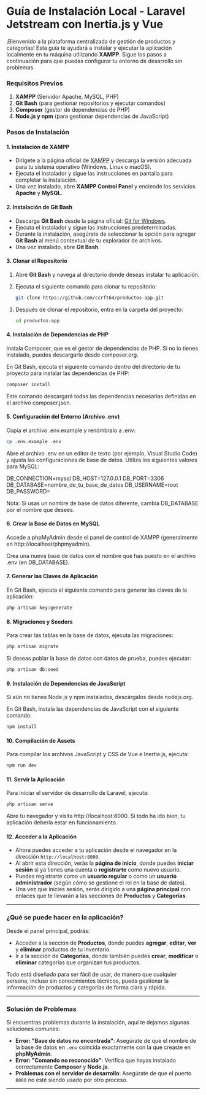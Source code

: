 # Guía de Instalación Local - Laravel Jetstream con Inertia.js y Vue

¡Bienvenido a la plataforma centralizada de gestión de productos y categorías! Esta guía te ayudará a instalar y ejecutar la aplicación localmente en tu máquina utilizando **XAMPP**. Sigue los pasos a continuación para que puedas configurar tu entorno de desarrollo sin problemas.

### Requisitos Previos

1. **XAMPP** (Servidor Apache, MySQL, PHP)
2. **Git Bash** (para gestionar repositorios y ejecutar comandos)
3. **Composer** (gestor de dependencias de PHP)
4. **Node.js y npm** (para gestionar dependencias de JavaScript)

### Pasos de Instalación

#### 1. Instalación de XAMPP

- Dirígete a la página oficial de [XAMPP](https://www.apachefriends.org/es/index.html) y descarga la versión adecuada para tu sistema operativo (Windows, Linux o macOS).
- Ejecuta el instalador y sigue las instrucciones en pantalla para completar la instalación.
- Una vez instalado, abre **XAMPP Control Panel** y enciende los servicios **Apache** y **MySQL**.

#### 2. Instalación de Git Bash

- Descarga **Git Bash** desde la página oficial: [Git for Windows](https://git-scm.com/download/win).
- Ejecuta el instalador y sigue las instrucciones predeterminadas.
- Durante la instalación, asegúrate de seleccionar la opción para agregar **Git Bash** al menú contextual de tu explorador de archivos.
- Una vez instalado, abre **Git Bash**.

#### 3. Clonar el Repositorio

1. Abre **Git Bash** y navega al directorio donde deseas instalar tu aplicación.
2. Ejecuta el siguiente comando para clonar tu repositorio:
   ```bash
   git clone https://github.com/ccrft64/productos-app.git
   ```

3. Después de clonar el repositorio, entra en la carpeta del proyecto:

   ```bash
   cd productos-app
   ```

#### 4. Instalación de Dependencias de PHP
   Instala Composer, que es el gestor de dependencias de PHP. Si no lo tienes instalado, puedes descargarlo desde composer.org.

   En Git Bash, ejecuta el siguiente comando dentro del directorio de tu proyecto para instalar las dependencias de PHP:

   ```bash
   composer install
   ```

   Este comando descargará todas las dependencias necesarias definidas en el archivo composer.json.

#### 5. Configuración del Entorno (Archivo .env)
   Copia el archivo .env.example y renómbralo a .env:

   ```bash
   cp .env.example .env
   ```

   Abre el archivo .env en un editor de texto (por ejemplo, Visual Studio Code) y ajusta las configuraciones de base de datos. Utiliza los siguientes valores para MySQL:

   DB_CONNECTION=mysql
   DB_HOST=127.0.0.1
   DB_PORT=3306
   DB_DATABASE=nombre_de_tu_base_de_datos
   DB_USERNAME=root
   DB_PASSWORD=

   Nota: Si usas un nombre de base de datos diferente, cambia DB_DATABASE por el nombre que desees.

#### 6. Crear la Base de Datos en MySQL
   Accede a phpMyAdmin desde el panel de control de XAMPP (generalmente en http://localhost/phpmyadmin).

   Crea una nueva base de datos con el nombre que has puesto en el archivo .env (en DB_DATABASE).

#### 7. Generar las Claves de Aplicación
   En Git Bash, ejecuta el siguiente comando para generar las claves de la aplicación:

   ```bash
   php artisan key:generate
   ```

#### 8. Migraciones y Seeders
   Para crear las tablas en la base de datos, ejecuta las migraciones:

   ```bash
   php artisan migrate
   ```

   Si deseas poblar la base de datos con datos de prueba, puedes ejecutar:

   ```bash
   php artisan db:seed
   ```

#### 9. Instalación de Dependencias de JavaScript
   Si aún no tienes Node.js y npm instalados, descárgalos desde nodejs.org.

   En Git Bash, instala las dependencias de JavaScript con el siguiente comando:

   ```bash
   npm install
   ```

#### 10. Compilación de Assets
   Para compilar los archivos JavaScript y CSS de Vue e Inertia.js, ejecuta:

   ```bash
   npm run dev
   ```
#### 11. Servir la Aplicación
   Para iniciar el servidor de desarrollo de Laravel, ejecuta:

   ```bash
   php artisan serve
   ```

   Abre tu navegador y visita http://localhost:8000. Si todo ha ido bien, tu aplicación debería estar en funcionamiento.

#### 12. Acceder a la Aplicación

- Ahora puedes acceder a tu aplicación desde el navegador en la dirección `http://localhost:8000`.
- Al abrir esta dirección, verás la **página de inicio**, donde puedes **iniciar sesión** si ya tienes una cuenta o **registrarte** como nuevo usuario.
- Puedes registrarte como un **usuario regular** o como un **usuario administrador** (según cómo se gestione el rol en la base de datos).
- Una vez que inicies sesión, serás dirigido a una **página principal** con enlaces que te llevarán a las secciones de **Productos** y **Categorías**.

---

### ¿Qué se puede hacer en la aplicación?

Desde el panel principal, podrás:

- Acceder a la sección de **Productos**, donde puedes **agregar**, **editar**, **ver** y **eliminar** productos de tu inventario.
- Ir a la sección de **Categorías**, donde también puedes **crear**, **modificar** o **eliminar** categorías que organizan tus productos.

Todo está diseñado para ser fácil de usar, de manera que cualquier persona, incluso sin conocimientos técnicos, pueda gestionar la información de productos y categorías de forma clara y rápida.

---

### Solución de Problemas

Si encuentras problemas durante la instalación, aquí te dejamos algunas soluciones comunes:

- **Error: "Base de datos no encontrada"**: Asegúrate de que el nombre de la base de datos en `.env` coincida exactamente con la que creaste en **phpMyAdmin**.
- **Error: "Comando no reconocido"**: Verifica que hayas instalado correctamente **Composer** y **Node.js**.
- **Problemas con el servidor de desarrollo**: Asegúrate de que el puerto `8000` no esté siendo usado por otro proceso.

---